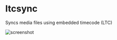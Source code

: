 # ltcsync
Syncs media files using embedded timecode (LTC)

![screenshot](http://iterativefeatures.com/assets/ee71cc16-f284-4634-8d7f-8087a06a219b)
